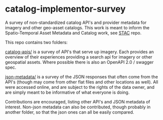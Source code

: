# catalog-implementor-survey
A survey of non-standardized catalog API's and provider metadata for imagery and other geo-asset catalogs. This work is meant
to inform the Spatio-Temporal Asset Metadata and Catalog work, see [STAC](https://github.com/radiantearth/stac-spec) repo.

This repo contains two folders:

[catalog-apis/](catalog-apis/) is a survey of API's that serve up imagery. Each provides an overview of their experiences
providing a search api for imagery or other geospatial assets. Where possible there is also an OpenAPI 2.0 / swagger spec.

[json-metadata/](json-metadata/) is a survey of the JSON responses that often come from the API's (though may come from 
other flat files and other locations as well). All were accessed online, and are subject to the rights of the data owner,
and are simply meant to be informative of what everyone is doing.

Contributions are encouraged, listing other API's and JSON metadata of interest. Non-json metadata can also be contributed,
though probably in another folder, so that the json ones can all be easily compared.


